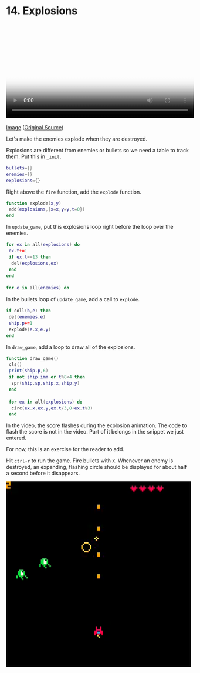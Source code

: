 # 14. Explosions

<video controls width="512" poster="./tut_14.gif">
    <source src="./tut_14.mp4"
            type="video/mp4">
    Sorry, your browser doesn't support embedded videos.
</video>

[Image](./tut_14.git) ([Original Source](https://ztiromoritz.github.io/pico-8-shooter/gif/tut_14.gif))

Let's make the enemies explode when they are destroyed.


Explosions are different from enemies or bullets so we need a table to track them. Put this in `_init`.

```lua
bullets={}
enemies={}
explosions={}
```

Right above the `fire` function, add the `explode` function.

```lua
function explode(x,y)
 add(explosions,{x=x,y=y,t=0})
end
```

In `update_game`, put this explosions loop right before the loop over the enemies.

```lua
for ex in all(explosions) do
 ex.t+=1
 if ex.t==13 then
  del(explosions,ex)
 end
end

for e in all(enemies) do
```

In the bullets loop of `update_game`, add a call to `explode`.

```lua
if coll(b,e) then
 del(enemies,e)
 ship.p+=1
 explode(e.x,e.y)
end
```

In `draw_game`, add a loop to draw all of the explosions.

```lua
function draw_game()
 cls()
 print(ship.p,6)
 if not ship.imm or t%8<4 then
  spr(ship.sp,ship.x,ship.y)
 end

 for ex in all(explosions) do
  circ(ex.x,ex.y,ex.t/3,8+ex.t%3)
 end
```

In the video, the score flashes during the explosion animation. The code to
flash the score is not in the video. Part of it belongs in the snippet we just
entered.

For now, this is an exercise for the reader to add.

Hit `ctrl-r` to run the game. Fire bullets with `X`. Whenever an enemy is
destroyed, an expanding, flashing circle should be displayed for about half a
second before it disappears.

<div><img src="./result.png" width="512" /></div>

